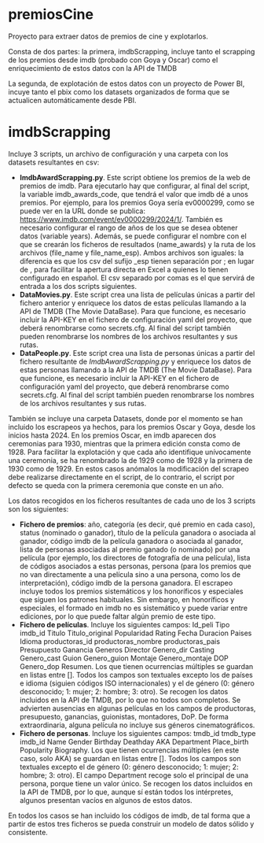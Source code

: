 # premiosCine
Proyecto para extraer datos de premios de cine y explotarlos.

Consta de dos partes: la primera, imdbScrapping, incluye tanto el scrapping de los premios desde imdb (probado con Goya y Oscar) como el enriquecimiento de estos datos con la API de TMDB

La segunda, de explotación de estos datos con un proyecto de Power BI, incuye tanto el pbix como los datasets organizados de forma que se actualicen automáticamente desde PBI.

# imdbScrapping

Incluye 3 scripts, un archivo de configuración y una carpeta con los datasets resultantes en csv:

* **ImdbAwardScrapping.py**. Este script obtiene los premios de la web de premios de imdb. Para ejecutarlo hay que configurar, al final del script, la variable imdb_awards_code, que tendrá el valor que imdb dé a unos premios. Por ejemplo, para los premios Goya sería ev0000299, como se puede ver en la URL donde se publica: https://www.imdb.com/event/ev0000299/2024/1/. También es necesario configurar el rango de años de los que se desea obtener datos (variable years). Además, se puede configurar el nombre con el que se crearán los ficheros de resultados (name_awards) y la ruta de los archivos (file_name y file_name_esp). Ambos archivos son iguales: la diferencia es que los csv del sufijo _esp tienen separación por ; en lugar de , para facilitar la apertura directa en Excel a quienes lo tienen configurado en español. El csv separado por comas es el que servirá de entrada a los dos scripts siguientes.
* **DataMovies.py**. Este script crea una lista de películas únicas a partir del fichero anterior y enriquece los datos de estas películas llamando a la API de TMDB (The Movie DataBase). Para que funcione, es necesario incluir la API-KEY en el fichero de configuración yaml del proyecto, que deberá renombrarse como secrets.cfg. Al final del script también pueden renombrarse los nombres de los archivos resultantes y sus rutas.
* **DataPeople.py**. Este script crea una lista de personas únicas a partir del fichero resultante de *ImdbAwardScrapping.py* y enriquece los datos de estas personas llamando a la API de TMDB (The Movie DataBase). Para que funcione, es necesario incluir la API-KEY en el fichero de configuración yaml del proyecto, que deberá renombrarse como secrets.cfg. Al final del script también pueden renombrarse los nombres de los archivos resultantes y sus rutas.

También se incluye una carpeta Datasets, donde por el momento se han incluido los escrapeos ya hechos, para los premios Oscar y Goya, desde los inicios hasta 2024. En los premios Oscar, en imdb aparecen dos ceremonias para 1930, mientras que la primera edición consta como de 1928. Para facilitar la explotación y que cada año identifique unívocamente una ceremonia, se ha renombrado la de 1929 como de 1928 y la primera de 1930 como de 1929. En estos casos anómalos la modificación del scrapeo debe realizarse directamente en el script, de lo contrario, el script por defecto se queda con la primera ceremonia que conste en un año.

Los datos recogidos en los ficheros resultantes de cada uno de los 3 scripts son los siguientes:

* **Fichero de premios**: año, categoría (es decir, qué premio en cada caso), status (nominado o ganador), título de la película ganadora o asociada al ganador, código imdb de la película ganadora o asociada al ganador, lista de personas asociadas al premio ganado (o nominado) por una película (por ejemplo, los directores de fotografía de una película), lista de códigos asociados a estas personas, persona (para los premios que no van directamente a una película sino a una persona, como los de interpretación), código imdb de la persona ganadora. El escrapeo incluye todos los premios sistemáticos y los honoríficos y especiales que siguen los patrones habituales. Sin embargo, en honoríficos y especiales, el formado en imdb no es sistemático y puede variar entre ediciones, por lo que puede faltar algún premio de este tipo.
* **Fichero de películas**. Incluye los siguientes campos: Id_peli	Tipo	imdb_id	Titulo	Titulo_original	Popularidad	Rating	Fecha	Duracion	Paises	Idioma	productoras_id	productoras_nombre	productoras_pais	Presupuesto	Ganancia	Generos Director	Genero_dir	Casting	Genero_cast	Guion	Genero_guion	Montaje	Genero_montaje	DOP	Genero_dop	Resumen. Los que tienen ocurrencias múltiples se guardan en listas entre []. Todos los campos son textuales excepto los de países e idioma (siguien códigos ISO internacionales) y el de género (0: género desconocido; 1: mujer; 2: hombre; 3: otro). Se recogen los datos incluidos en la API de TMDB, por lo que no todos son completos. Se advierten ausencias en algunas películas en los campos de productoras, presupuesto, ganancias, guionistas, montadores, DoP. De forma extraordinaria, alguna película no incluye sus géneros cinematográficos. 
* **Fichero de personas**. Incluye los siguientes campos: tmdb_id	tmdb_type	imdb_id	Name	Gender	Birthday	Deathday	AKA	Department	Place_birth	Popularity	Biography. Los que tienen ocurrencias múltiples (en este caso, solo AKA) se guardan en listas entre []. Todos los campos son textuales excepto el de género (0: género desconocido; 1: mujer; 2: hombre; 3: otro). El campo Department recoge solo el principal de una persona, porque tiene un valor único. Se recogen los datos incluidos en la API de TMDB, por lo que, aunque sí están todos los intérpretes, algunos presentan vacíos en algunos de estos datos.

En todos los casos se han incluido los códigos de imdb, de tal forma que a partir de estos tres ficheros se pueda construir un modelo de datos sólido y consistente.
